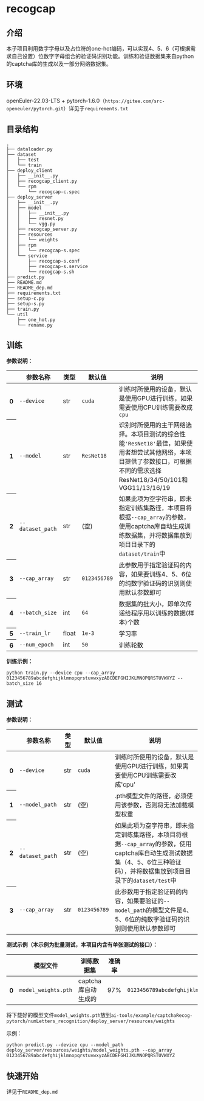 # recogcap
## 介绍
本子项目利用数字字母以及占位符的one-hot编码，可以实现4、5、6（可根据需求自己设置）位数字字母组合的验证码识别功能。训练和验证数据集来自python的captcha库的生成以及一部分网络数据集。
## 环境
openEuler-22.03-LTS + pytorch-1.6.0（`https://gitee.com/src-openeuler/pytorch.git`）详见于`requirements.txt`
## 目录结构

	.
	├── dataloader.py
	├── dataset
	│   ├── test
	│   └── train
	├── deploy_client
	│   ├── __init__.py
	│   ├── recogcap_client.py
	│   └── rpm
	│       └── recogcap-c.spec
	├── deploy_server
	│   ├── __init__.py
	│   ├── model
	│   │   ├── __init__.py
	│   │   ├── resnet.py
	│   │   └── vgg.py
	│   ├── recogcap_server.py
	│   ├── resources
	│   │   └── weights
	│   ├── rpm
	│   │   └── recogcap-s.spec
	│   └── service
	│       ├── recogcap-s.conf
	│       ├── recogcap-s.service
	│       └── recogcap-s.sh
	├── predict.py
	├── README.md
	├── README_dep.md
	├── requirements.txt
	├── setup-c.py
	├── setup-s.py
	├── train.py
	└── util
	    ├── one_hot.py
	    └── rename.py

## 训练
**参数说明：**
	<table>
	  <thead>
	    <tr style="text-align: center;">
	      <th></th>
	      <th>参数名称</th>
	      <th>类型</th>
	      <th>默认值</th>
	      <th>说明</th>
	    </tr>
	  </thead>
	  <tbody>
	    <tr>
	      <th>0</th>
	      <td>`--device`</td>
	      <td>str</td>
	      <td>`cuda`</td>
	      <td>训练时所使用的设备，默认是使用GPU进行训练，如果需要使用CPU训练需要改成`cpu`</td>
	    </tr>
	    <tr>
	      <th>1</th>
	      <td>`--model`</td>
	      <td>str</td>
	      <td>`ResNet18`</td>
	      <td>识别时所使用的主干网络选择。本项目测试的综合性能`'ResNet18'`最佳，如果使用者想尝试其他网络，本项目提供了参数接口，可根据不同的需求选择ResNet18/34/50/101和VGG11/13/16/19</td>
	    </tr>
	    <tr>
	      <th>2</th>
	      <td>```--dataset_path```</td>
	      <td>str</td>
	      <td>(空)</td>
	      <td>如果此项为空字符串，即未指定训练集路径，本项目将根据`--cap_array`的参数，使用captcha库自动生成训练数据集，并将数据集放到项目目录下的`dataset/train`中</td>
	    </tr>
		<tr>
	      <th>3</th>
	      <td>`--cap_array`</td>
	      <td>str</td>
	      <td>`0123456789`</td>
	      <td>此参数用于指定验证码的内容，如果要训练4、5、6位的纯数字验证码的识别则使用默认参数即可</td>
	    </tr>
		<tr>
	      <th>4</th>
	      <td>`--batch_size`</td>
	      <td>int</td>
	      <td>`64`</td>
	      <td>数据集的批大小，即单次传递给程序用以训练的数据(样本)个数</td>
	    </tr>
		<tr>
	      <th>5</th>
	      <td>`--train_lr`</td>
	      <td>float</td>
	      <td>`1e-3`</td>
	      <td>学习率</td>
	    </tr>
		<tr>
	      <th>6</th>
	      <td>`--num_epoch`</td>
	      <td>int</td>
	      <td>`50`</td>
	      <td>训练轮数</td>
	    </tr>
	  </tbody>
	</table>

**训练示例：**

    python train.py --device cpu --cap_array 0123456789abcdefghijklmnopqrstuvwxyzABCDEFGHIJKLMNOPQRSTUVWXYZ --batch_size 16

## 测试
**参数说明：**
	<table>
	  <thead>
	    <tr style="text-align: center;">
	      <th></th>
	      <th>参数名称</th>
	      <th>类型</th>
	      <th>默认值</th>
	      <th>说明</th>
	    </tr>
	  </thead>
	  <tbody>
	    <tr>
	      <th>0</th>
	      <td>`--device`</td>
	      <td>str</td>
	      <td>`cuda`</td>
	      <td>训练时所使用的设备，默认是使用GPU进行训练，如果需要使用CPU训练需要改成'cpu'</td>
	    </tr>
	    <tr>
	      <th>1</th>
	      <td>`--model_path`</td>
	      <td>str</td>
	      <td>(空)</td>
	      <td>.pth模型文件的路径，必须使用该参数，否则将无法加载模型权重</td>
	    </tr>
	    <tr>
	      <th>2</th>
	      <td>`--dataset_pat`h</td>
	      <td>str</td>
	      <td>(空)</td>
	      <td>如果此项为空字符串，即未指定训练集路径，本项目将根据`--cap_array`的参数，使用captcha库自动生成测试数据集（4、5、6位三种验证码），并将数据集放到项目目录下的`dataset/test`中</td>
	    </tr>
		<tr>
	      <th>3</th>
	      <td>`--cap_array`</td>
	      <td>str</td>
	      <td>`0123456789`</td>
	      <td>此参数用于指定验证码的内容，如果要验证的`--model_path`的模型文件是4、5、6位的纯数字验证码的识别则使用默认参数即可</td>
	    </tr>
	  </tbody>
	</table>

**测试示例（本示例为批量测试，本项目内含有单张测试的接口）：**
	<table>
	  <thead>
	    <tr style="text-align: center;">
	      <th></th>
	      <th>模型文件</th>
	      <th>训练数据集</th>
	      <th>准确率</th>
		  <th>cap_array</th>
	      <th>下载地址</th>
	    </tr>
	  </thead>
	  <tbody>
	    <tr>
	      <th>0</th>
	      <td>`model_weights.pth`</td>
	      <td>captcha库自动生成的</td>
	      <td>97%</td>
		  <td>`0123456789abcdefghijklmnopqrstuvwxyzABCDEFGHIJKLMNOPQRSTUVWXYZ`</td>
	      <td>链接：`https://pan.baidu.com/s/1pwnqq14rhQyR549-3qbEdg` 提取码：`ikuu`</td>
	    </tr>
	  </tbody>
	</table>

将下载好的模型文件`model_weights.pth`放到`ai-tools/example/captchaRecog-pytorch/numLetters_recognition/deploy_server/resources/weights`

示例：

	python predict.py --device cpu --model_path deploy_server/resources/weights/model_weights.pth --cap_array 0123456789abcdefghijklmnopqrstuvwxyzABCDEFGHIJKLMNOPQRSTUVWXYZ


## 快速开始
详见于`README_dep.md`
